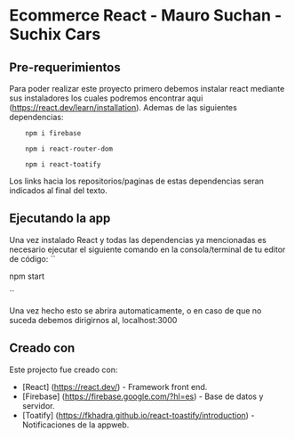 # Ecommerce React - Mauro Suchan - Suchix Cars

## Pre-requerimientos

Para poder realizar este proyecto primero debemos instalar react mediante sus instaladores los cuales podremos encontrar aqui (https://react.dev/learn/installation). Ademas de las siguientes dependencias:

````
    npm i firebase
     
    npm i react-router-dom 
    
    npm i react-toatify
````

Los links hacia los repositorios/paginas de estas dependencias seran indicados al final del texto.

## Ejecutando la app

Una vez instalado React y todas las dependencias ya mencionadas es necesario ejecutar el siguiente comando en la consola/terminal de tu editor de código:
``

npm start

``

Una vez hecho esto se abrira automaticamente, o en caso de que no suceda debemos dirigirnos al, localhost:3000

## Creado con

Este projecto fue creado con:

* [React] (https://react.dev/) - Framework front end.
* [Firebase] (https://firebase.google.com/?hl=es) - Base de datos y servidor.
* [Toatify] (https://fkhadra.github.io/react-toastify/introduction) - Notificaciones de la appweb.